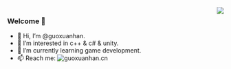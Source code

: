 <!---
guoxuanhan/guoxuanhan is a ✨ special ✨ repository because its `README.md` (this file) appears on your GitHub profile.
You can click the Preview link to take a look at your changes.
--->


<img align="right" src="https://github-readme-stats.vercel.app/api?username=guoxuanhan&show_icons=true&icon_color=CE1D2D&text_color=718096&bg_color=ffffff&hide_title=true" />

  ### Welcome 👋
- 👋 Hi, I’m @guoxuanhan.
- 👀 I’m interested in c++ & c# & unity.
- 🌱 I’m currently learning game development.
- 📫 Reach me: ![guoxuanhan.cn](http://guoxuanhan.cn)
